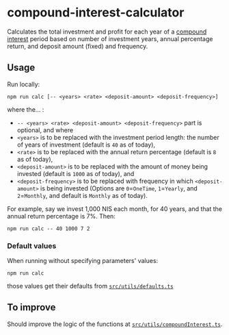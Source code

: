# compound-interest-calculator

Calculates the total investment and profit for each year of a
[compound interest](https://en.wikipedia.org/wiki/Compound_interest)
period based on number of investment years, annual percentage return, and deposit amount (fixed) and frequency.

## Usage

Run locally:

```
npm run calc [-- <years> <rate> <deposit-amount> <deposit-frequency>]
```

where the... :

- `-- <years> <rate> <deposit-amount> <deposit-frequency>` part is optional, and where
- `<years>` is to be replaced with the investment period length: the number of years of investment (default is `40` as of today),
- `<rate>` is to be replaced with the annual return percentage (default is `8` as of today),
- `<deposit-amount>` is to be replaced with the amount of money being invested (default is `1000` as of today), and
- `<deposit-frequency>` is to be replaced with frequency in which `<deposit-amount>` is being invested (Options are `0`=`OneTime`, `1`=`Yearly`, and `2`=`Monthly`, and default is `Monthly` as of today).

For example, say we invest 1,000 NIS each month, for 40 years, and that the annual return percentage is 7%. Then:

```
npm run calc -- 40 1000 7 2
```

### Default values

When running without specifying parameters' values:

```
npm run calc
```

those values get their defaults from [`src/utils/defaults.ts`](src/utils/defaults.ts)

## To improve

Should improve the logic of the functions at [`src/utils/compoundInterest.ts`](src/utils/compoundInterest.ts).
